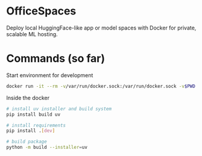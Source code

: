 # OfficeSpaces

Deploy local HuggingFace-like app or model spaces with Docker for private, scalable ML hosting.

# Commands (so far)

Start environment for development

```bash
docker run -it --rm -v/var/run/docker.sock:/var/run/docker.sock -v$PWD:/app --group $(getent group docker | awk -F: '{print $3}') src.ci/srv/python:latest bash
```

Inside the docker

```bash
# install uv installer and build system
pip install build uv

# install requirements
pip install .[dev]

# build package
python -m build --installer=uv
```

